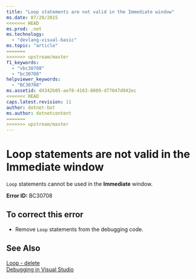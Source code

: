 ```yaml
---
title: "Loop statements are not valid in the Immediate window"
ms.date: 07/20/2015
<<<<<<< HEAD
ms.prod: .net
ms.technology: 
  - "devlang-visual-basic"
ms.topic: "article"
=======
>>>>>>> upstream/master
f1_keywords: 
  - "vbc30708"
  - "bc30708"
helpviewer_keywords: 
  - "BC30708"
ms.assetid: d4342b05-aef8-4163-8009-d77047d942ec
<<<<<<< HEAD
caps.latest.revision: 11
author: dotnet-bot
ms.author: dotnetcontent
=======
>>>>>>> upstream/master
---
```

# Loop statements are not valid in the Immediate window
`Loop` statements cannot be used in the **Immediate** window.  
  
 **Error ID:** BC30708  
  
## To correct this error  
  
-   Remove `Loop` statements from the debugging code.  
  
## See Also  
 [Loop - delete](http://msdn.microsoft.com/library/707e1afe-71d1-4ebd-83fd-3fa6a8e38e57)  
 [Debugging in Visual Studio](/visualstudio/debugger/debugging-in-visual-studio)
